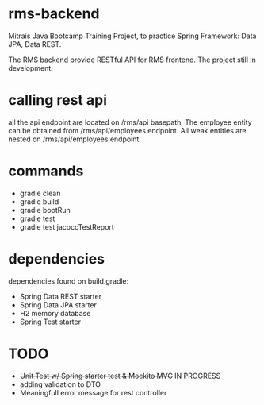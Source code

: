 # rms-backend
Mitrais Java Bootcamp Training Project, to practice Spring Framework: Data JPA, Data REST.

The RMS backend provide RESTful API for RMS frontend. 
The project still in development.

# calling rest api

all the api endpoint are located on /rms/api basepath.
The employee entity can be obtained from /rms/api/employees endpoint.
All weak entities are nested on /rms/api/employees endpoint.

# commands

- gradle clean
- gradle build
- gradle bootRun
- gradle test
- gradle test jacocoTestReport

# dependencies

dependencies found on build.gradle:
- Spring Data REST starter
- Spring Data JPA starter
- H2 memory database
- Spring Test starter

# TODO

- <del>Unit Test w/ Spring starter test & Mockito MVC</del> IN PROGRESS
- adding validation to DTO
- Meaningfull error message for rest controller